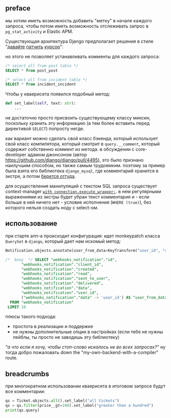 ## preface

мы хотим иметь возможность добавить "метку" в начале каждого запроса,
чтобы потом иметь возможность отслеживать запрос в `pg_stat_activity` и
Elastic APM.

Существующая архитектура Django предполагает решения в стиле "[давайте](https://github.com/shezadkhan137/django-sql-commenter/blob/master/django_sql_commenter/db/backends/shared/commenter_cursor.py) [патчить](https://github.com/adw0rd/django-sql-stacktrace/blob/master/sqlstacktrace/stacktracecursor.py) [курсор](https://groups.google.com/d/msg/django-developers/14ixsfu4VAw/XcWlpxLtm1EJ)":

но этого не позволяет устанавливать комменты для каждого запроса:

```sql
/* select all from post table */
SELECT * from post_post

/* select all from incident table */
SELECT * from incident_incident
```

Чтобы у кваерисета появился подобный метод:

```python
def set_label(self, text: str):
    ...
```

не достаточно просто присвоить существующему классу миксин, поскольку хранить эту информацию (а тем более вставить перед директивой `SELECT`) попросту негде.

как вариант можно сделать свой класс бэкенда, который использует свой класс компилятора, который смотрит в `query.__comment`, который содержит собственно коммент из метода. в обсуждении с core-developer адамом джонсоном (автор https://github.com/django/django/pull/4495), это было признано наилучшим способом, но также самым трудоемким. поэтому за пример была взята его библиотека `django_mysql`, где комментарий хранится в экстре, а потом [берется оттуда](https://github.com/adamchainz/django-mysql/blob/master/src/django_mysql/apps.py#L51).

для осуществления манипуляций с текстом SQL запроса существует context-manager [`with connection.execute_wrapper:`](https://docs.djangoproject.com/en/3.0/topics/db/instrumentation/#connection-execute-wrapper). в нем регулярными выражениями из экстры будет убран текст комментария и - если больше в ней ничего нет - условие исполнения (`WHERE (true)`), без которого нельзя создать ноду с select-ом.

## использование

при старте апп-а происходит конфигурация: идет monkeypatch класса `QuerySet` в `django`, который дает нам
искомый метод:

```python
Notification.objects.annotate(user_from_data=KeyTransform("user_id", "data")).set_label("booy")[:10]
```
```sql
/*  booy  */ SELECT "webhooks_notification"."id",
       "webhooks_notification"."client_id",
       "webhooks_notification"."created",
       "webhooks_notification"."read",
       "webhooks_notification"."sent_to_user",
       "webhooks_notification"."delivered",
       "webhooks_notification"."data",
       "webhooks_notification"."user_id",
       ("webhooks_notification"."data" -> 'user_id') AS "user_from_data"
  FROM "webhooks_notification"
 LIMIT 10
```

плюсы такого подхода:

- простота в реализации и поддержке
- не нужны дополнительные опции в настройках (если тебе не нужны лейблы, ты просто не заводишь эту библиотеку)

*"а что если я хочу, чтобы стоп-слово искалось не во всех запросах?"* ну тогда добро пожаловать down the "my-own-backend-with-a-compiler" route.

## breadcrumbs

при многократном использовании кваерисета в итоговом запросе будут все комментарии:

```python
qs = Ticket.objects.all().set_label("all tickets")
qs = qs.filter(price__gt=100).set_label("greater than a hundred")
print(qs.query)
```
